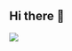 ## Hi there 👋

<img align="center" src="[https://github-readme-stats.vercel.app/api/<CARD_TYPE>/?username=<USERNAME>&theme=<THEME_NAME>](https://github-readme-stats.vercel.app/api?username=anuraghazra)" />


<!--
**overload0000/overload0000** is a ✨ _special_ ✨ repository because its `README.md` (this file) appears on your GitHub profile.

Here are some ideas to get you started:

- 🔭 I’m currently working on ...
- 🌱 I’m currently learning ...
- 👯 I’m looking to collaborate on ...
- 🤔 I’m looking for help with ...
- 💬 Ask me about ...
- 📫 How to reach me: ...
- 😄 Pronouns: ...
- ⚡ Fun fact: ...
-->
